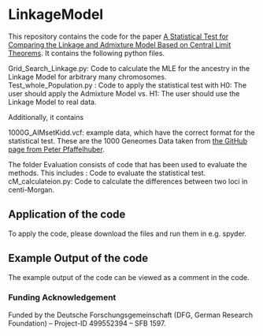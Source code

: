 # LinkageModel

This repository contains the code for the paper [A Statistical Test for Comparing the Linkage and Admixture Model Based
on Central Limit Theorems](https://arxiv.org/abs/2509.12734). It contains the following python files. <br>

Grid_Search_Linkage.py: Code to calculate the MLE for the ancestry in the Linkage Model for arbitrary many chromosomes. <br>
Test_whole_Population.py : Code to apply the statistical test with H0: The user should apply the Admixture Model vs. H1: The user should use the Linkage Model to real data.<br>

Additionally, it contains <br>

1000G_AIMsetKidd.vcf: example data, which have the correct format for the statistical test. These are the 1000 Geneomes Data taken from [the GitHub page from Peter Pfaffelhuber](https://github.com/pfaffelh/recent-admixture/blob/master/data/1000G/1000G_AIMsetKidd.vcf.gz).<br>

The folder Evaluation consists of code that has been used to evaluate the methods. This includes
: Code to evaluate the statistical test.<br>
cM_calculateion.py: Code to calculate the differences between two loci in centi-Morgan. <br>

## Application of the code

To apply the code, please download the files and run them in e.g. spyder. <br>

## Example Output of the code

The example output of the code can be viewed as a comment in the code.<br>



### Funding Acknowledgement

Funded by the Deutsche Forschungsgemeinschaft (DFG, German Research Foundation) – Project-ID 499552394 – SFB 1597.
